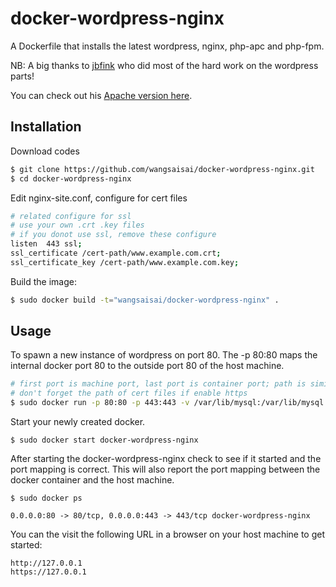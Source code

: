 # docker-wordpress-nginx

A Dockerfile that installs the latest wordpress, nginx, php-apc and php-fpm.

NB: A big thanks to [jbfink](https://github.com/jbfink/docker-wordpress) who did most of the hard work on the wordpress parts!

You can check out his [Apache version here](https://github.com/jbfink/docker-wordpress).

## Installation

Download codes
```bash
$ git clone https://github.com/wangsaisai/docker-wordpress-nginx.git
$ cd docker-wordpress-nginx
```

Edit nginx-site.conf, configure for cert files
```bash
# related configure for ssl
# use your own .crt .key files
# if you donot use ssl, remove these configure
listen	443 ssl;
ssl_certificate /cert-path/www.example.com.crt;
ssl_certificate_key /cert-path/www.example.com.key;
```

Build the image:

```bash
$ sudo docker build -t="wangsaisai/docker-wordpress-nginx" .
```

## Usage

To spawn a new instance of wordpress on port 80.  The -p 80:80 maps the internal docker port 80 to the outside port 80 of the host machine.

```bash
# first port is machine port, last port is container port; path is similar
# don't forget the path of cert files if enable https
$ sudo docker run -p 80:80 -p 443:443 -v /var/lib/mysql:/var/lib/mysql -v /usr/share/nginx/www:/usr/share/nginx/www -v /etc/nginx:/etc/nginx -v /cert-path:/cert-path --name docker-wordpress-nginx -d wangsaisai/docker-wordpress-nginx
```

Start your newly created docker.

```
$ sudo docker start docker-wordpress-nginx
```

After starting the docker-wordpress-nginx check to see if it started and the port mapping is correct.  This will also report the port mapping between the docker container and the host machine.

```
$ sudo docker ps

0.0.0.0:80 -> 80/tcp, 0.0.0.0:443 -> 443/tcp docker-wordpress-nginx
```

You can the visit the following URL in a browser on your host machine to get started:

```
http://127.0.0.1
https://127.0.0.1
```
